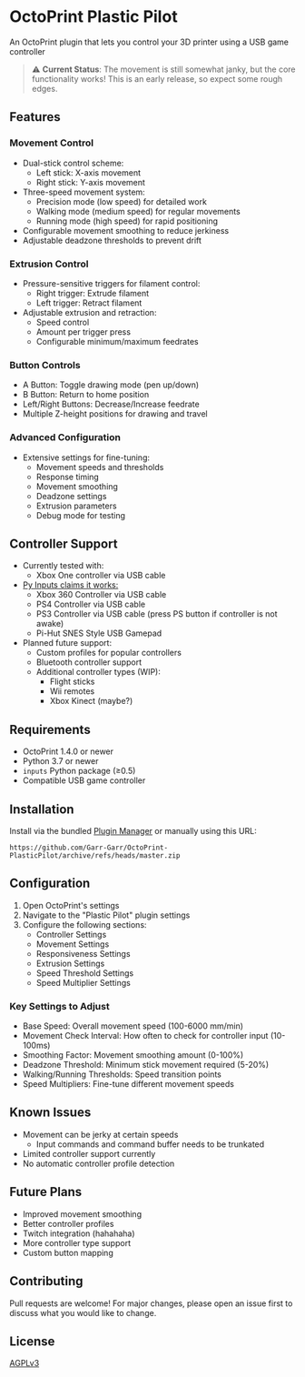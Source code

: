 # OctoPrint Plastic Pilot
An OctoPrint plugin that lets you control your 3D printer using a USB game controller

> ⚠️ **Current Status**: The movement is still somewhat janky, but the core functionality works! This is an early release, so expect some rough edges.

## Features

### Movement Control
- Dual-stick control scheme:
  - Left stick: X-axis movement
  - Right stick: Y-axis movement
- Three-speed movement system:
  - Precision mode (low speed) for detailed work
  - Walking mode (medium speed) for regular movements
  - Running mode (high speed) for rapid positioning
- Configurable movement smoothing to reduce jerkiness
- Adjustable deadzone thresholds to prevent drift

### Extrusion Control
- Pressure-sensitive triggers for filament control:
  - Right trigger: Extrude filament
  - Left trigger: Retract filament
- Adjustable extrusion and retraction:
  - Speed control
  - Amount per trigger press
  - Configurable minimum/maximum feedrates

### Button Controls
- A Button: Toggle drawing mode (pen up/down)
- B Button: Return to home position
- Left/Right Buttons: Decrease/Increase feedrate
- Multiple Z-height positions for drawing and travel

### Advanced Configuration
- Extensive settings for fine-tuning:
  - Movement speeds and thresholds
  - Response timing
  - Movement smoothing
  - Deadzone settings
  - Extrusion parameters
  - Debug mode for testing

## Controller Support
- Currently tested with:
  - Xbox One controller via USB cable
- [Py Inputs claims it works:](https://inputs.readthedocs.io/en/latest/user/hardwaresupport.html#hardwaresupport)
  - Xbox 360 Controller via USB cable
  - PS4 Controller via USB cable
  - PS3 Controller via USB cable (press PS button if controller is not awake)
  - Pi-Hut SNES Style USB Gamepad
- Planned future support:
  - Custom profiles for popular controllers
  - Bluetooth controller support
  - Additional controller types (WIP):
    - Flight sticks
    - Wii remotes
    - Xbox Kinect (maybe?)

## Requirements
- OctoPrint 1.4.0 or newer
- Python 3.7 or newer
- `inputs` Python package (≥0.5)
- Compatible USB game controller

## Installation

Install via the bundled [Plugin Manager](https://docs.octoprint.org/en/master/bundledplugins/pluginmanager.html)
or manually using this URL:

    https://github.com/Garr-Garr/OctoPrint-PlasticPilot/archive/refs/heads/master.zip

## Configuration

1. Open OctoPrint's settings
2. Navigate to the "Plastic Pilot" plugin settings
3. Configure the following sections:
   - Controller Settings
   - Movement Settings
   - Responsiveness Settings
   - Extrusion Settings
   - Speed Threshold Settings
   - Speed Multiplier Settings

### Key Settings to Adjust
- Base Speed: Overall movement speed (100-6000 mm/min)
- Movement Check Interval: How often to check for controller input (10-100ms)
- Smoothing Factor: Movement smoothing amount (0-100%)
- Deadzone Threshold: Minimum stick movement required (5-20%)
- Walking/Running Thresholds: Speed transition points
- Speed Multipliers: Fine-tune different movement speeds

## Known Issues
- Movement can be jerky at certain speeds
  - Input commands and command buffer needs to be trunkated
- Limited controller support currently
- No automatic controller profile detection

## Future Plans
- Improved movement smoothing
- Better controller profiles
- Twitch integration (hahahaha)
- More controller type support
- Custom button mapping

## Contributing
Pull requests are welcome! For major changes, please open an issue first to discuss what you would like to change.

## License
[AGPLv3](https://www.gnu.org/licenses/agpl-3.0.en.html)
